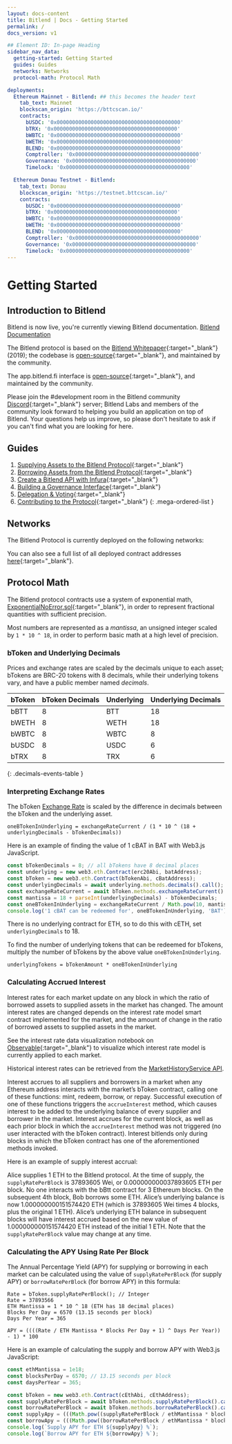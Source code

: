 ```yaml
---
layout: docs-content
title: Bitlend | Docs - Getting Started
permalink: /
docs_version: v1

## Element ID: In-page Heading
sidebar_nav_data:
  getting-started: Getting Started
  guides: Guides
  networks: Networks
  protocol-math: Protocol Math

deployments:
  Ethereum Mainnet - Bitlend: ## this becomes the header text
    tab_text: Mainnet
    blockscan_origin: 'https://bttcscan.io/'
    contracts:
      bUSDC: '0x0000000000000000000000000000000000000000'
      bTRX: '0x0000000000000000000000000000000000000000'
      bWBTC: '0x0000000000000000000000000000000000000000'
      bWETH: '0x0000000000000000000000000000000000000000'
      BLEND: '0x0000000000000000000000000000000000000000'
      Comptroller: '0x0000000000000000000000000000000000000000'
      Governance: '0x0000000000000000000000000000000000000000'
      Timelock: '0x0000000000000000000000000000000000000000'

  Ethereum Donau Testnet - Bitlend:
    tab_text: Donau
    blockscan_origin: 'https://testnet.bttcscan.io/'
    contracts:
      bUSDC: '0x0000000000000000000000000000000000000000'
      bTRX: '0x0000000000000000000000000000000000000000'
      bWBTC: '0x0000000000000000000000000000000000000000'
      bWETH: '0x0000000000000000000000000000000000000000'
      BLEND: '0x0000000000000000000000000000000000000000'
      Comptroller: '0x0000000000000000000000000000000000000000'
      Governance: '0x0000000000000000000000000000000000000000'
      Timelock: '0x0000000000000000000000000000000000000000'
---
```


# Getting Started

## Introduction to Bitlend

<div class="new-docs-banner">
  <div class="center">
    <span class="message">Bitlend is now live, you're currently viewing Bitlend documentation.</span>
    <a href="/">
      <span class="button">Bitlend Documentation</span>
    </a>
  </div>
</div>

The Bitlend protocol is based on the [Bitlend Whitepaper](https://bitlend.finance/documents/Bitlend.Whitepaper.pdf){:target="_blank"} (2019); the codebase is [open-source](https://github.com/Bitlend-protocol/bitlend-protocol){:target="_blank"}, and maintained by the community.

The app.bitlend.fi interface is [open-source](https://github.com/Bitlend-protocol/palisade){:target="_blank"}, and maintained by the community.

Please join the #development room in the Bitlend community [Discord](https://discord.com/invite/bitlend){:target="_blank"} server; Bitlend Labs and members of the community look forward to helping you build an application on top of Bitlend. Your questions help us improve, so please don't hesitate to ask if you can't find what you are looking for here.

## Guides

1. [Supplying Assets to the Bitlend Protocol](){:target="_blank"}
2. [Borrowing Assets from the Bitlend Protocol](){:target="_blank"}
3. [Create a Bitlend API with Infura](){:target="_blank"}
4. [Building a Governance Interface](){:target="_blank"}
5. [Delegation & Voting](){:target="_blank"}
6. [Contributing to the Protocol](){:target="_blank"}
{: .mega-ordered-list }

## Networks

The Bitlend Protocol is currently deployed on the following networks:

<div id="networks-widget-container"></div>

You can also see a full list of all deployed contract addresses [here](https://github.com/Bitlend-protocol/bitlend-config){:target="_blank"}.

## Protocol Math

The Bitlend protocol contracts use a system of exponential math, [ExponentialNoError.sol](https://github.com/Bitlend-protocol/bitlend-protocol/blob/master/contracts/ExponentialNoError.sol){:target="_blank"}, in order to represent fractional quantities with sufficient precision.

Most numbers are represented as a *mantissa*, an unsigned integer scaled by `1 * 10 ^ 18`, in order to perform basic math at a high level of precision.

### bToken and Underlying Decimals

Prices and exchange rates are scaled by the decimals unique to each asset; bTokens are BRC-20 tokens with 8 decimals, while their underlying tokens vary, and have a public member named *decimals*.

| bToken | bToken Decimals | Underlying | Underlying Decimals |
| ------ | --------------- | ---------- | ------------------- |
| bBTT   | 8               | BTT        | 18                  |
| bWETH  | 8               | WETH       | 18                  |
| bWBTC  | 8               | WBTC       | 8                   |
| bUSDC  | 8               | USDC       | 6                   |
| bTRX   | 8               | TRX        | 6                   |
{: .decimals-events-table }

### Interpreting Exchange Rates

The bToken [Exchange Rate](/btokens#exchange-rate) is scaled by the difference in decimals between the bToken and the underlying asset.

```
oneBTokenInUnderlying = exchangeRateCurrent / (1 * 10 ^ (18 + underlyingDecimals - bTokenDecimals))
```

Here is an example of finding the value of 1 cBAT in BAT with Web3.js JavaScript.

```js
const bTokenDecimals = 8; // all bTokens have 8 decimal places
const underlying = new web3.eth.Contract(erc20Abi, batAddress);
const bToken = new web3.eth.Contract(bTokenAbi, cBatAddress);
const underlyingDecimals = await underlying.methods.decimals().call();
const exchangeRateCurrent = await bToken.methods.exchangeRateCurrent().call();
const mantissa = 18 + parseInt(underlyingDecimals) - bTokenDecimals;
const oneBTokenInUnderlying = exchangeRateCurrent / Math.pow(10, mantissa);
console.log('1 cBAT can be redeemed for', oneBTokenInUnderlying, 'BAT');
```

There is no underlying contract for ETH, so to do this with cETH, set `underlyingDecimals` to 18.

To find the number of underlying tokens that can be redeemed for bTokens, multiply the number of bTokens by the above value `oneBTokenInUnderlying`.

```
underlyingTokens = bTokenAmount * oneBTokenInUnderlying
```

### Calculating Accrued Interest

Interest rates for each market update on any block in which the ratio of borrowed assets to supplied assets in the market has changed. The amount interest rates are changed depends on the interest rate model smart contract implemented for the market, and the amount of change in the ratio of borrowed assets to supplied assets in the market.

See the interest rate data visualization notebook on [Observable](https://observablehq.com/@jflatow/bitlend-interest-rates){:target="_blank"} to visualize which interest rate model is currently applied to each market.

Historical interest rates can be retrieved from the [MarketHistoryService API](/api#MarketHistoryService).

Interest accrues to all suppliers and borrowers in a market when any Ethereum address interacts with the market’s bToken contract, calling one of these functions: mint, redeem, borrow, or repay. Successful execution of one of these functions triggers the `accrueInterest` method, which causes interest to be added to the underlying balance of every supplier and borrower in the market. Interest accrues for the current block, as well as each prior block in which the `accrueInterest` method was not triggered (no user interacted with the bToken contract). Interest bitlends only during blocks in which the bToken contract has one of the aforementioned methods invoked.

Here is an example of supply interest accrual:

Alice supplies 1 ETH to the Bitlend protocol. At the time of supply, the `supplyRatePerBlock` is 37893605 Wei, or 0.000000000037893605 ETH per block. No one interacts with the bBtt contract for 3 Ethereum blocks. On the subsequent 4th block, Bob borrows some ETH. Alice’s underlying balance is now 1.000000000151574420 ETH (which is 37893605 Wei times 4 blocks, plus the original 1 ETH). Alice’s underlying ETH balance in subsequent blocks will have interest accrued based on the new value of 1.000000000151574420 ETH instead of the initial 1 ETH. Note that the `supplyRatePerBlock` value may change at any time.

### Calculating the APY Using Rate Per Block

The Annual Percentage Yield (APY) for supplying or borrowing in each market can be calculated using the value of `supplyRatePerBlock` (for supply APY) or `borrowRatePerBlock` (for borrow APY) in this formula:

```
Rate = bToken.supplyRatePerBlock(); // Integer
Rate = 37893566
ETH Mantissa = 1 * 10 ^ 18 (ETH has 18 decimal places)
Blocks Per Day = 6570 (13.15 seconds per block)
Days Per Year = 365

APY = ((((Rate / ETH Mantissa * Blocks Per Day + 1) ^ Days Per Year)) - 1) * 100
```

Here is an example of calculating the supply and borrow APY with Web3.js JavaScript:

```js
const ethMantissa = 1e18;
const blocksPerDay = 6570; // 13.15 seconds per block
const daysPerYear = 365;

const bToken = new web3.eth.Contract(cEthAbi, cEthAddress);
const supplyRatePerBlock = await bToken.methods.supplyRatePerBlock().call();
const borrowRatePerBlock = await bToken.methods.borrowRatePerBlock().call();
const supplyApy = (((Math.pow((supplyRatePerBlock / ethMantissa * blocksPerDay) + 1, daysPerYear))) - 1) * 100;
const borrowApy = (((Math.pow((borrowRatePerBlock / ethMantissa * blocksPerDay) + 1, daysPerYear))) - 1) * 100;
console.log(`Supply APY for ETH ${supplyApy} %`);
console.log(`Borrow APY for ETH ${borrowApy} %`);
```